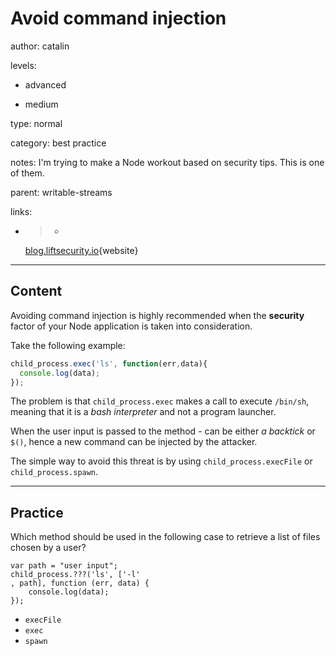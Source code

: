 # Avoid command injection
author: catalin

levels:

  - advanced

  - medium

type: normal

category: best practice

notes: I'm trying to make a Node workout based on security tips. This is one of them.

parent: writable-streams

links:

  - >-
    [blog.liftsecurity.io](https://blog.liftsecurity.io/2014/08/19/Avoid-Command-Injection-Node.js){website}

---
## Content

Avoiding command injection is highly recommended when the **security** factor of your Node application is taken into consideration.

Take the following example:
```javascript
child_process.exec('ls', function(err,data){
  console.log(data);
});
```
The problem is that `child_process.exec` makes a call to execute `/bin/sh`, meaning that it is a *bash interpreter* and not a program launcher.

When the user input is passed to the method - can be either *a backtick*  or `$()`, hence a new command can be injected by the attacker.

The simple way to avoid this threat is by using `child_process.execFile` or `child_process.spawn`.

---
## Practice

Which method should be used in the following case to retrieve a list of files chosen by a user?

```
var path = "user input";
child_process.???('ls', ['-l'
, path], function (err, data) {
    console.log(data);
});
```

* `execFile`
* `exec`
* `spawn`
